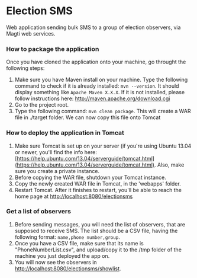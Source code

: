 Election SMS
============

Web application sending bulk SMS to a group of election observers, via Magti web services.

### How to package the application

Once you have cloned the application onto your machine, go throught the following steps:

1. Make sure you have Maven install on your machine.
Type the following command to check if it is already installed:
`mvn --version`. It should display something like
`Apache Maven X.X.X`.
If it is not installed, please follow instructions here: [http://maven.apache.org/download.cgi ](http://maven.apache.org/download.cgi) 
2. Go to the project root.
3. Type the following command:
`mvn clean package`.
This will create a WAR file in ./target folder. We can now copy this file onto Tomcat

### How to deploy the application in Tomcat
1. Make sure Tomcat is set up on your server (if you're using Ubuntu 13.04 or newer, you'll find the info here: [https://help.ubuntu.com/13.04/serverguide/tomcat.html](https://help.ubuntu.com/13.04/serverguide/tomcat.html). Also, make sure you create a private instance.
2. Before copying the WAR file, shutdown your Tomcat instance.
3. Copy the newly created WAR file in Tomcat, in the 'webapps' folder.
4. Restart Tomcat. After it finishes to restart, you'll be able to reach the home page at [http://localhost:8080/electionsms](http://localhost:8080/electionsms)

### Get a list of observers
1. Before sending messages, you will need the list of observers, that are supposed to receive SMS.
The list should be a CSV file, having the following format:
`name,phone number,group`.
2. Once you have a CSV file, make sure that its name is "PhoneNumberList.csv", and upload/copy it to the /tmp folder of the machine you just deployed the app on.
3. You will now see the observers in [http://localhost:8080/electionsms/showlist](http://localhost:8080/electionsms/showlist).
